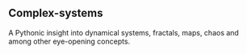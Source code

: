 ## Complex-systems
A Pythonic insight into dynamical systems, fractals, maps, chaos and among other eye-opening concepts.
